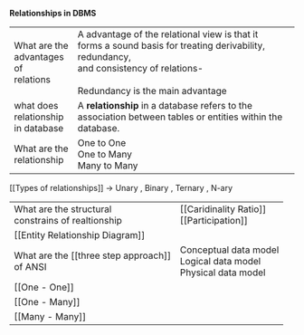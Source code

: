 **Relationships in DBMS**

|                                              |                                                                                                                                                                                      |
| -------------------------------------------- | ------------------------------------------------------------------------------------------------------------------------------------------------------------------------------------ |
| What are the <br>advantages of <br>relations | A advantage of the relational view is that it<br>forms a sound basis for treating derivability, redundancy,<br>and consistency of relations-<br><br>Redundancy is the main advantage |
| what does <br>relationship<br>in database    | A **relationship** in a database refers to the association between tables or entities within the database.                                                                           |
| What are the <br>relationship                | One to One<br>One to Many<br>Many to Many                                                                                                                                            |

[[Types of relationships]] -> Unary , Binary , Ternary , N-ary

|                                                       |                                                                    |
| ----------------------------------------------------- | ------------------------------------------------------------------ |
| What are the structural<br>constrains of realtionship | [[Caridinality Ratio]]<br>[[Participation]]<br>                    |
| [[Entity Relationship Diagram]]                       |                                                                    |
| What are the [[three step approach]]<br>of ANSI       | Conceptual data model<br>Logical data model<br>Physical data model |
| [[One - One]]                                         |                                                                    |
| [[One - Many]]                                        |                                                                    |
| [[Many - Many]]                                       |                                                                    |

